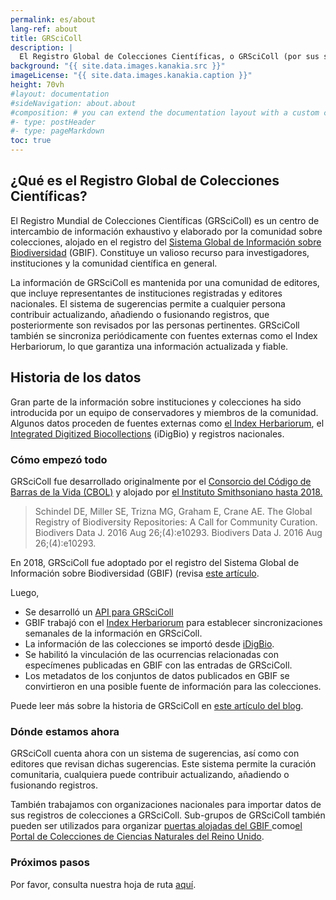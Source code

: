 ```yaml
---
permalink: es/about
lang-ref: about
title: GRSciColl
description: |
  El Registro Global de Colecciones Científicas, o GRSciColl (por sus siglas en inglés), es un repositorio comisariado y comprendido por una comunidad, de información sobre colecciones científicas que extiende el trabajo iniciado por el Consorcio para Códigos de Barra de la Vida (CBOL).
background: "{{ site.data.images.kanakia.src }}"
imageLicense: "{{ site.data.images.kanakia.caption }}"
height: 70vh
#layout: documentation
#sideNavigation: about.about
#composition: # you can extend the documentation layout with a custom composition
#- type: postHeader
#- type: pageMarkdown
toc: true
---
```


## ¿Qué es el Registro Global de Colecciones Científicas?

El Registro Mundial de Colecciones Científicas (GRSciColl) es un centro de intercambio de información exhaustivo y elaborado por la comunidad sobre colecciones, alojado en el registro del [Sistema Global de Información sobre Biodiversidad](https://www.gbif.org/) (GBIF). Constituye un valioso recurso para investigadores, instituciones y la comunidad científica en general.

La información de GRSciColl es mantenida por una comunidad de editores, que incluye representantes de instituciones registradas y editores nacionales. El sistema de sugerencias permite a cualquier persona contribuir actualizando, añadiendo o fusionando registros, que posteriormente son revisados por las personas pertinentes. GRSciColl también se sincroniza periódicamente con fuentes externas como el Index Herbariorum, lo que garantiza una información actualizada y fiable.

## Historia de los datos

Gran parte de la información sobre instituciones y colecciones ha sido introducida por un equipo de conservadores y miembros de la comunidad. Algunos datos proceden de fuentes externas como [el Index Herbariorum](https://sweetgum.nybg.org/science/ih/), el [Integrated Digitized Biocollections](https://www.idigbio.org/) (iDigBio) y registros nacionales.

### Cómo empezó todo

GRSciColl fue desarrollado originalmente por el [Consorcio del Código de Barras de la Vida (CBOL)](https://www.gbif.org/participant/287)  y alojado por  [el Instituto Smithsoniano hasta 2018.](https://www.si.edu)

> Schindel DE, Miller SE, Trizna MG, Graham E, Crane AE. The Global Registry of Biodiversity Repositories: A Call for Community Curation. Biodivers Data J. 2016 Aug 26;(4):e10293. Biodivers Data J. 2016 Aug 26;(4):e10293.

En 2018, GRSciColl fue adoptado por el registro del Sistema Global de Información sobre Biodiversidad (GBIF) (revisa [este artículo](https://www.gbif.org/news/5kyAslpqTVxYqZTwYn1cub/gbif-provides-new-home-for-the-global-registry-of-scientific-collections).

Luego,
* Se desarrolló un [API para GRSciColl](/api)
* GBIF trabajó con el [Index Herbariorum](https://sweetgum.nybg.org/science/ih/) para establecer sincronizaciones semanales de la información en GRSciColl.
* La información de las colecciones se importó desde [iDigBio](https://www.idigbio.org).
* Se habilitó la vinculación de las ocurrencias relacionadas con especímenes publicadas en GBIF con las entradas de GRSciColl.
* Los metadatos de los conjuntos de datos publicados en GBIF se convirtieron en una posible fuente de información para las colecciones.

Puede leer más sobre la historia de GRSciColl en [este artículo del blog](https://data-blog.gbif.org/post/grscicoll-2021/).

### Dónde estamos ahora

GRSciColl cuenta ahora con un sistema de sugerencias, así como con editores que revisan dichas sugerencias. Este sistema permite la curación comunitaria, cualquiera puede contribuir actualizando, añadiendo o fusionando registros.

También trabajamos con organizaciones nacionales para importar datos de sus registros de colecciones a GRSciColl. Sub-grupos de GRSciColl también pueden ser utilizados para organizar [puertas alojadas del GBIF ](https://www.gbif.org/hosted-portals)como[el Portal de Colecciones de Ciencias Naturales del Reino Unido](https://data.dissco-uk.org).

### Próximos pasos

Por favor, consulta nuestra hoja de ruta [aquí](/road-map).
